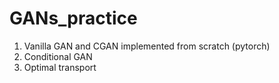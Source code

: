 # GANs_practice
 
1. Vanilla GAN and CGAN implemented from scratch (pytorch)
2. Conditional GAN
3. Optimal transport